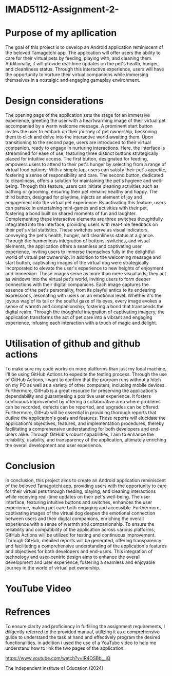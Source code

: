# IMAD5112-Assignment-2-
# Purpose of my  apllication 
The goal of this project is to develop an Android application reminiscent of the beloved Tamagotchi app. The application will offer users the ability to care for their virtual pets by feeding, playing with, and cleaning them. Additionally, it will provide real-time updates on the pet's health, hunger, and cleanliness status. Through this interactive experience, users will have the opportunity to nurture their virtual companions while immersing themselves in a nostalgic and engaging gameplay environment.
# Design considerations
The opening page of the application sets the stage for an immersive experience, greeting the user with a heartwarming image of their virtual pet accompanied by a warm welcome message. A prominent start button invites the user to embark on their journey of pet ownership, beckoning them to click and delve into the interactive world awaiting them. Upon transitioning to the second page, users are introduced to their virtual companion, ready to engage in nurturing interactions. Here, the interface is streamlined for ease of use, featuring three distinct buttons strategically placed for intuitive access. The first button, designated for feeding, empowers users to attend to their pet's hunger by selecting from a range of virtual food options. With a simple tap, users can satisfy their pet's appetite, fostering a sense of responsibility and care. The second button, dedicated to cleanliness, offers a solution for maintaining the pet's hygiene and well-being. Through this feature, users can initiate cleaning activities such as bathing or grooming, ensuring their pet remains healthy and happy. The third button, designed for playtime, injects an element of joy and engagement into the virtual pet experience. By activating this feature, users can partake in entertaining mini-games and activities with their pet, fostering a bond built on shared moments of fun and laughter. Complementing these interactive elements are three switches thoughtfully integrated into the interface, providing users with real-time feedback on their pet's vital statistics. These switches serve as visual indicators, conveying the pet's health, hunger, and cleanliness status at a glance. Through the harmonious integration of buttons, switches, and visual elements, the application offers a seamless and captivating user experience, inviting users to immerse themselves fully in the delightful world of virtual pet ownership.
In addition to the welcoming message and start button, captivating images of the virtual dog were strategically incorporated to elevate the user's experience to new heights of enjoyment and immersion. These images serve as more than mere visual aids; they act as windows into the virtual pet's world, inviting users to form deeper connections with their digital companions. Each image captures the essence of the pet's personality, from its playful antics to its endearing expressions, resonating with users on an emotional level. Whether it's the joyous wag of its tail or the soulful gaze of its eyes, every image evokes a sense of warmth and companionship, fostering a bond that transcends the digital realm. Through the thoughtful integration of captivating imagery, the application transforms the act of pet care into a vibrant and engaging experience, infusing each interaction with a touch of magic and delight.
# Utilisation of github and github actions 
To make sure my code works on more platforms than just my local machine, I'll be using GitHub Actions to expedite the testing process. Through the use of GitHub Actions, I want to confirm that the program runs without a hitch on my PC as well as a variety of other computers, including mobile devices. Furthermore, GitHub is a great resource for preserving the application's dependability and guaranteeing a positive user experience. It fosters continuous improvement by offering a collaborative area where problems can be recorded, defects can be reported, and upgrades can be offered. Furthermore, GitHub will be essential in providing thorough reports that outline the application's goals and features. These reports will elucidate the application's objectives, features, and implementation procedures, thereby facilitating a comprehensive understanding for both developers and end-users alike. Through GitHub's robust capabilities, I aim to enhance the reliability, usability, and transparency of the application, ultimately enriching the overall development and user experience.
# Conclusion 
In conclusion, this project aims to create an Android application reminiscent of the beloved Tamagotchi app, providing users with the opportunity to care for their virtual pets through feeding, playing, and cleaning interactions while receiving real-time updates on their pet's well-being. The user interface, featuring intuitive buttons and switches, enhances the user experience, making pet care both engaging and accessible. Furthermore, captivating images of the virtual dog deepen the emotional connection between users and their digital companions, enriching the overall experience with a sense of warmth and companionship. To ensure the reliability and compatibility of the application across various platforms, GitHub Actions will be utilized for testing and continuous improvement. Through GitHub, detailed reports will be generated, offering transparency and facilitating a comprehensive understanding of the application's features and objectives for both developers and end-users. This integration of technology and user-centric design aims to enhance the overall development and user experience, fostering a seamless and enjoyable journey in the world of virtual pet ownership.

# YouTube Video 


# Refrences 
To ensure clarity and proficiency in fulfilling the assignment requirements, I diligently referred to the provided manual, utilizing it as a comprehensive guide to understand the task at hand and effectively program the desired functionalities. in addition i used the use of a YouTube video to help me understand how to link the two pages of the application. 

https://www.youtube.com/watch?v=IR4OSBb__iQ

The independent institute of Education (2024)

